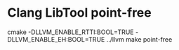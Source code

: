 # Clang LibTool point-free

cmake -DLLVM_ENABLE_RTTI:BOOL=TRUE -DLLVM_ENABLE_EH:BOOL=TRUE ../llvm
make point-free
